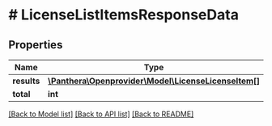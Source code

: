 # # LicenseListItemsResponseData

## Properties

Name | Type | Description | Notes
------------ | ------------- | ------------- | -------------
**results** | [**\Panthera\Openprovider\Model\LicenseLicenseItem[]**](LicenseLicenseItem.md) |  | [optional]
**total** | **int** |  | [optional]

[[Back to Model list]](../../README.md#models) [[Back to API list]](../../README.md#endpoints) [[Back to README]](../../README.md)

